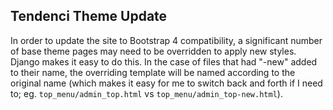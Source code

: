 ## Tendenci Theme Update
In order to update the site to Bootstrap 4 compatibility, a significant number of base theme pages may need to be overridden to apply new styles. Django makes it easy to do this. In the case of files that had "-new" added to their name, the overriding template will be named according to the original name (which makes it easy for me to switch back and forth if I need to; eg. `top_menu/admin_top.html` vs `top_menu/admin_top-new.html`).

